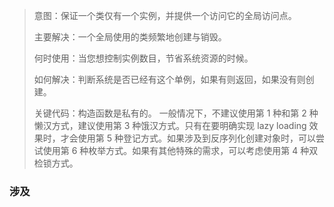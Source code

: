> 意图：保证一个类仅有一个实例，并提供一个访问它的全局访问点。
> 
> 主要解决：一个全局使用的类频繁地创建与销毁。
> 
> 何时使用：当您想控制实例数目，节省系统资源的时候。
> 
> 如何解决：判断系统是否已经有这个单例，如果有则返回，如果没有则创建。
> 
> 关键代码：构造函数是私有的。
> 一般情况下，不建议使用第 1 种和第 2 种懒汉方式，建议使用第 3 种饿汉方式。只有在要明确实现 lazy loading 效果时，才会使用第 5 种登记方式。如果涉及到反序列化创建对象时，可以尝试使用第 6 种枚举方式。如果有其他特殊的需求，可以考虑使用第 4 种双检锁方式。

### 涉及
